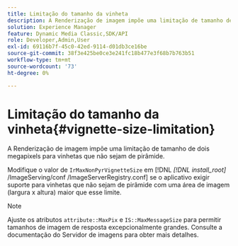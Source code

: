 ```yaml
---
title: Limitação do tamanho da vinheta
description: A Renderização de imagem impõe uma limitação de tamanho de dois megapixels para vinhetas que não sejam de pirâmide.
solution: Experience Manager
feature: Dynamic Media Classic,SDK/API
role: Developer,Admin,User
exl-id: 69116b7f-45c0-42ed-9114-d01db3ce16be
source-git-commit: 38f3e425be0ce3e241fc18b477e3f68b7b763b51
workflow-type: tm+mt
source-wordcount: '73'
ht-degree: 0%

---
```


# Limitação do tamanho da vinheta{#vignette-size-limitation}

A Renderização de imagem impõe uma limitação de tamanho de dois megapixels para vinhetas que não sejam de pirâmide.

Modifique o valor de `IrMaxNonPyrVignetteSize` em [!DNL *[!DNL install_root]* /ImageServing/conf /ImageServerRegistry.conf] se o aplicativo exigir suporte para vinhetas que não sejam de pirâmide com uma área de imagem (largura x altura) maior que esse limite.

>[!NOTE]
>
>Ajuste os atributos `attribute::MaxPix` e `IS::MaxMessageSize` para permitir tamanhos de imagem de resposta excepcionalmente grandes. Consulte a documentação do Servidor de imagens para obter mais detalhes.
